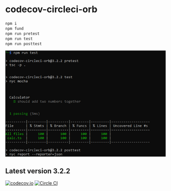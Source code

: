 # codecov-circleci-orb


~~~npm
npm i
npm fund
npm run pretest
npm run test
npm run posttest
~~~

![Screenshot](screenshot.png)

## Latest version 3.2.2

[![codecov.io](https://codecov.io/github/codecov/codecov-circleci-orb/coverage.svg?branch=master)](https://codecov.io/github/codecov/codecov-circleci-orb)
[![Circle CI](https://circleci.com/gh/codecov/codecov-circleci-orb.png?style=badge)](https://circleci.com/gh/codecov/codecov-circleci-orb) 

